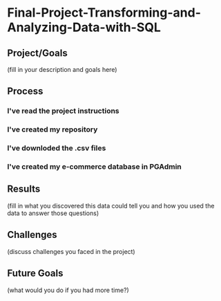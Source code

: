 # Final-Project-Transforming-and-Analyzing-Data-with-SQL

## Project/Goals
(fill in your description and goals here)

## Process
### I've read the project instructions
### I've created my repository
### I've downloded the .csv files 
### I've created my e-commerce database in PGAdmin

## Results
(fill in what you discovered this data could tell you and how you used the data to answer those questions)

## Challenges 
(discuss challenges you faced in the project)

## Future Goals
(what would you do if you had more time?)
